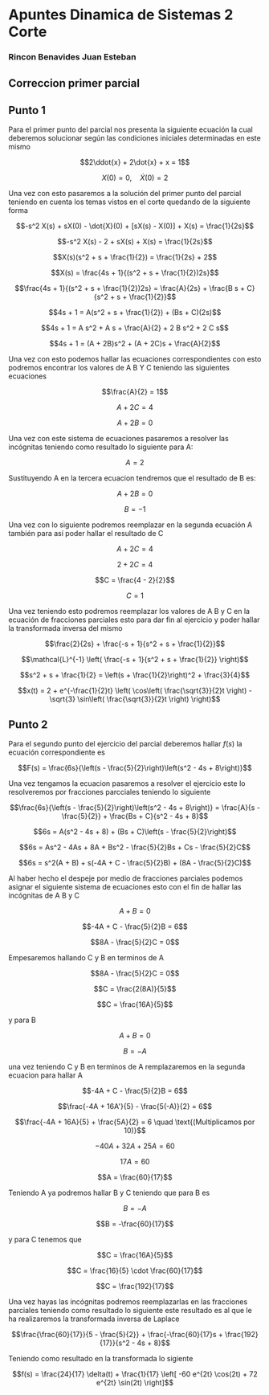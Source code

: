 # Apuntes Dinamica de Sistemas 2 Corte 
### Rincon Benavides Juan Esteban 
## Correccion primer parcial
## Punto 1
Para el primer punto del parcial nos presenta la siguiente ecuación la cual deberemos solucionar según las condiciones iniciales determinadas en este mismo 

$$2\ddot{x} + 2\dot{x} + x = 1$$

$$X(0) = 0, \quad \dot{X}(0) = 2$$

Una vez con esto pasaremos a la solución del primer punto del parcial teniendo en cuenta los temas vistos en el corte quedando de la siguiente forma

$$-s^2 X(s) + sX(0) - \dot{X}(0) + [sX(s) - X(0)] + X(s) = \frac{1}{2s}$$

$$-s^2 X(s) - 2 + sX(s) + X(s) = \frac{1}{2s}$$

$$X(s)(s^2 + s + \frac{1}{2}) = \frac{1}{2s} + 2$$

$$X(s) = \frac{4s + 1}{(s^2 + s + \frac{1}{2})2s}$$

$$\frac{4s + 1}{(s^2 + s + \frac{1}{2})2s} = \frac{A}{2s} + \frac{B s + C}{s^2 + s + \frac{1}{2}}$$

$$4s + 1 = A(s^2 + s + \frac{1}{2}) + (Bs + C)(2s)$$

$$4s + 1 = A s^2 + A s + \frac{A}{2} + 2 B s^2 + 2 C s$$

$$4s + 1 = (A + 2B)s^2 + (A + 2C)s + \frac{A}{2}$$

Una vez con esto podemos hallar las ecuaciones correspondientes con esto podremos encontrar los valores de A B Y C teniendo las siguientes ecuaciones

$$\frac{A}{2} = 1$$

$$A + 2C = 4$$

$$A + 2B = 0$$

Una vez con este sistema de ecuaciones pasaremos a resolver las incógnitas teniendo como resultado lo siguiente para A:

$$A = 2$$

Sustituyendo A en la tercera ecuacion tendremos que el resultado de B es:

$$A + 2B = 0$$

$$B = -1$$

Una vez con lo siguiente podremos reemplazar en la segunda ecuación A también para así poder hallar el resultado de C

$$A + 2C = 4$$

$$2 + 2C = 4$$

$$C = \frac{4 - 2}{2}$$

$$C = 1$$

Una vez teniendo esto podremos reemplazar los valores de A B y C en la ecuación de fracciones parciales esto para dar fin al ejercicio y poder hallar la transformada inversa del mismo

$$\frac{2}{2s} + \frac{-s + 1}{s^2 + s + \frac{1}{2}}$$

$$\mathcal{L}^{-1} \left( \frac{-s + 1}{s^2 + s + \frac{1}{2}} \right)$$

$$s^2 + s + \frac{1}{2} = \left(s + \frac{1}{2}\right)^2 + \frac{3}{4}$$

$$x(t) = 2 + e^{-\frac{1}{2}t} \left( \cos\left( \frac{\sqrt{3}}{2}t \right) - \sqrt{3} \sin\left( \frac{\sqrt{3}}{2}t \right) \right)$$

## Punto 2
Para el segundo punto del ejercicio del parcial deberemos hallar $f(s)$ la ecuación correspondiente es

$$F(s) = \frac{6s}{\left(s - \frac{5}{2}\right)\left(s^2 - 4s + 8\right)}$$

Una vez tengamos la ecuacion pasaremos a resolver el ejercicio este lo resolveremos por fracciones parcciales teniendo lo siguiente

$$\frac{6s}{\left(s - \frac{5}{2}\right)\left(s^2 - 4s + 8\right)} = \frac{A}{s - \frac{5}{2}} + \frac{Bs + C}{s^2 - 4s + 8}$$

$$6s = A(s^2 - 4s + 8) + (Bs + C)\left(s - \frac{5}{2}\right)$$

$$6s = As^2 - 4As + 8A + Bs^2 - \frac{5}{2}Bs + Cs - \frac{5}{2}C$$

$$6s = s^2(A + B) + s(-4A + C - \frac{5}{2}B) + (8A - \frac{5}{2}C)$$

Al haber hecho el despeje por medio de fracciones parciales podemos asignar el siguiente sistema de ecuaciones esto con el fin de hallar las incógnitas de A B y C

$$A + B = 0$$

$$-4A + C - \frac{5}{2}B = 6$$

$$8A - \frac{5}{2}C = 0$$

Empesaremos hallando C y B en terminos de A

$$8A - \frac{5}{2}C = 0$$

$$C = \frac{2(8A)}{5}$$

$$C = \frac{16A}{5}$$

y para B 

$$A + B = 0$$

$$B = -A$$

una vez teniendo C y B en terminos de A remplazaremos en la segunda ecuacion para hallar A

$$-4A + C - \frac{5}{2}B = 6$$

$$\frac{-4A + 16A'}{5} - \frac{5(-A)}{2} = 6$$

$$\frac{-4A + 16A}{5} + \frac{5A}{2} = 6
\quad \text{(Multiplicamos por 10)}$$

$$-40A + 32A + 25A = 60$$

$$17A = 60$$

$$A = \frac{60}{17}$$

Teniendo A ya podremos hallar B y C teniendo que para B es 

$$B = -A$$

$$B = -\frac{60}{17}$$

y para C tenemos que 

$$C = \frac{16A}{5}$$

$$C = \frac{16}{5} \cdot \frac{60}{17}$$

$$C = \frac{192}{17}$$

Una vez hayas las incógnitas podremos reemplazarlas en las fracciones parciales teniendo como resultado lo siguiente este resultado es al que le ha realizaremos la transformada inversa de Laplace

$$\frac{\frac{60}{17}}{5 - \frac{5}{2}} + \frac{-\frac{60}{17}s + \frac{192}{17}}{s^2 - 4s + 8}$$

Teniendo como resultado en la transformada lo sigiente 

$$f(s) = \frac{24}{17} \delta(t) + \frac{1}{17} \left[ -60 e^{2t} \cos(2t) + 72 e^{2t} \sin(2t) \right]$$









